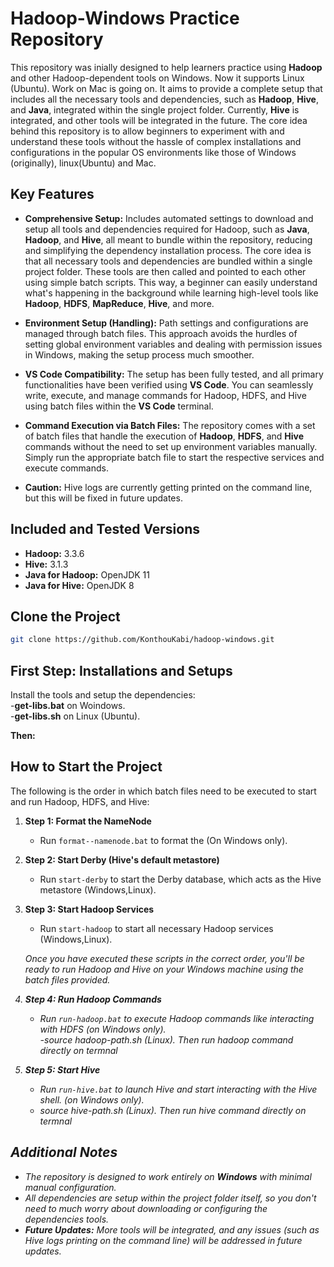 # Hadoop-Windows Practice Repository

This repository was inially designed to help learners practice using **Hadoop** and other Hadoop-dependent tools on Windows. Now it supports Linux (Ubuntu). Work on Mac is going on. It aims to provide a complete setup that includes all the necessary tools and dependencies, such as **Hadoop**, **Hive**, and **Java**, integrated within the single project folder. Currently, **Hive** is integrated, and other tools will be integrated in the future. The core idea behind this repository is to allow beginners to experiment with and understand these tools without the hassle of complex installations and configurations in the popular OS environments like those of Windows (originally), linux(Ubuntu) and Mac.

## Key Features

- **Comprehensive Setup:** Includes automated settings to download and setup all tools and dependencies required for Hadoop, such as **Java**, **Hadoop**, and **Hive**, all meant to bundle within the repository, reducing and simplifying the dependency installation process. The core idea is that all necessary tools and dependencies are bundled within a single project folder. These tools are then called and pointed to each other using simple batch scripts. This way, a beginner can easily understand what's happening in the background while learning high-level tools like **Hadoop**, **HDFS**, **MapReduce**, **Hive**, and more.

- **Environment Setup (Handling):** Path settings and configurations are managed through batch files. This approach avoids the hurdles of setting global environment variables and dealing with permission issues in Windows, making the setup process much smoother.

- **VS Code Compatibility:** The setup has been fully tested, and all primary functionalities have been verified using **VS Code**. You can seamlessly write, execute, and manage commands for Hadoop, HDFS, and Hive using batch files within the **VS Code** terminal.

- **Command Execution via Batch Files:** The repository comes with a set of batch files that handle the execution of **Hadoop**, **HDFS**, and **Hive** commands without the need to set up environment variables manually. Simply run the appropriate batch file to start the respective services and execute commands.

- **Caution:** Hive logs are currently getting printed on the command line, but this will be fixed in future updates.

## Included and Tested Versions

- **Hadoop:** 3.3.6
- **Hive:** 3.1.3
- **Java for Hadoop:** OpenJDK 11
- **Java for Hive:** OpenJDK 8

## Clone the Project

```bash
git clone https://github.com/KonthouKabi/hadoop-windows.git
```
## First Step: Installations and Setups

Install the tools and setup the dependencies:<br>
-**get-libs.bat** on Woindows.<br>
-**get-libs.sh** on Linux (Ubuntu).

**Then:**

## How to Start the Project

The following is the order in which batch files need to be executed to start and run Hadoop, HDFS, and Hive:

1. **Step 1: Format the NameNode**
    - Run `format--namenode.bat` to format the  (On Windows only).

2. **Step 2: Start Derby (Hive's default metastore)**
    - Run `start-derby` to start the Derby database, which acts as the Hive metastore (Windows,Linux).

3. **Step 3: Start Hadoop Services**
    - Run `start-hadoop` to start all necessary Hadoop services (Windows,Linux). <br>

   <i> Once you have executed these scripts in the correct order, you'll be ready to run Hadoop and Hive on your Windows machine using the batch files provided.<i> <br>

4. **Step 4: Run Hadoop Commands**
    - Run `run-hadoop.bat` to execute Hadoop commands like interacting with HDFS (on Windows only).<br>
    -source hadoop-path.sh (Linux). Then run hadoop command directly on termnal

5. **Step 5: Start Hive**
    - Run `run-hive.bat` to launch Hive and start interacting with the Hive shell. (on Windows only).<br>
    - source hive-path.sh (Linux). Then run hive command directly on termnal


## Additional Notes

- The repository is designed to work entirely on **Windows** with minimal manual configuration.
- All dependencies are setup within the project folder itself, so you don't need to much worry about downloading or configuring the dependencies tools.
- **Future Updates:** More tools will be integrated, and any issues (such as Hive logs printing on the command line) will be addressed in future updates.
